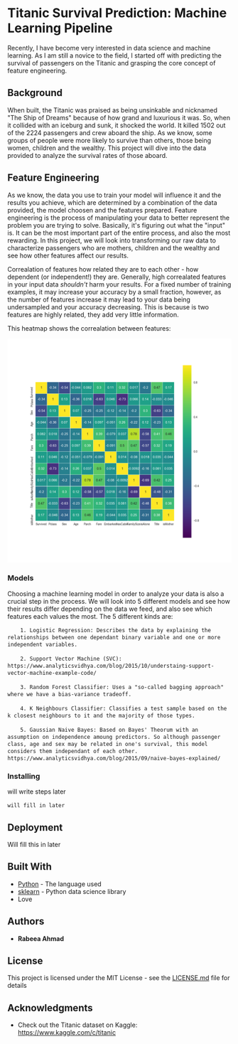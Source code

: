 # Titanic Survival Prediction: Machine Learning Pipeline

Recently, I have become very interested in data science and machine learning. As I am still a novice to the field, I started off with predicting the survival of passengers on the Titanic and grasping the core concept of feature engineering.

## Background

When built, the Titanic was praised as being unsinkable and nicknamed "The Ship of Dreams" because of how grand and luxurious it was. So, when it collided with an iceburg and sunk, it shocked the world. It killed 1502 out of the 2224 passengers and crew aboard the ship. As we know, some groups of people were more likely to survive than others, those being women, children and the wealthy. This project will dive into the data provided to analyze the survival rates of those aboard. 


## Feature Engineering

As we know, the data you use to train your model will influence it and the results you achieve, which are determined by a combination of the data provided, the model choosen and the features prepared. Feature engineering is the process of manipulating your data to better represent the problem you are trying to solve. Basically, it's figuring out what the "input" is. It can be the most important part of the entire process, and also the most rewarding. In this project, we will look into transforming our raw data to characterize passengers who are mothers, children and the wealthy and see how other features affect our results.

Correalation of features how related they are to each other - how dependent (or independent!) they are. Generally, high correalated features in your input data *shouldn't* harm your results. For a fixed number of training examples, it may increase your accuracy by a small fraction, however, as the number of features increase it may lead to your data being undersampled and your accuracy decreasing. This is because is two features are highly related, they add very little information. 

This heatmap shows the correalation between features:

![Pearson Correalation of Features](./graphs/postcleaning-hm.png)

### Models

Choosing a machine learning model in order to analyze your data is also a crucial step in the process. We will look into 5 different models and see how their results differ depending on the data we feed, and also see which features each values the most. The 5 different kinds are:
```
	1. Logistic Regression: Describes the data by explaining the relationships between one dependant binary variable and one or more independent variables. 

	2. Support Vector Machine (SVC): https://www.analyticsvidhya.com/blog/2015/10/understaing-support-vector-machine-example-code/

	3. Random Forest Classifier: Uses a "so-called bagging approach" where we have a bias-variance tradeoff. 

	4. K Neighbours Classifier: Classifies a test sample based on the k closest neighbours to it and the majority of those types.

	5. Gaussian Naive Bayes: Based on Bayes' Theorum with an assumption on independence amoung predictors. So although passenger class, age and sex may be related in one's survival, this model considers them independant of each other. https://www.analyticsvidhya.com/blog/2015/09/naive-bayes-explained/
```

### Installing

will write steps later

```
will fill in later
```

## Deployment

Will fill this in later 

## Built With

* [Python](https://www.python.org/downloads/) - The language used
* [sklearn](http://scikit-learn.org/stable/) - Python data science library 
* Love 

## Authors

* **Rabeea Ahmad**

## License

This project is licensed under the MIT License - see the [LICENSE.md](LICENSE.md) file for details

## Acknowledgments

* Check out the Titanic dataset on Kaggle: https://www.kaggle.com/c/titanic